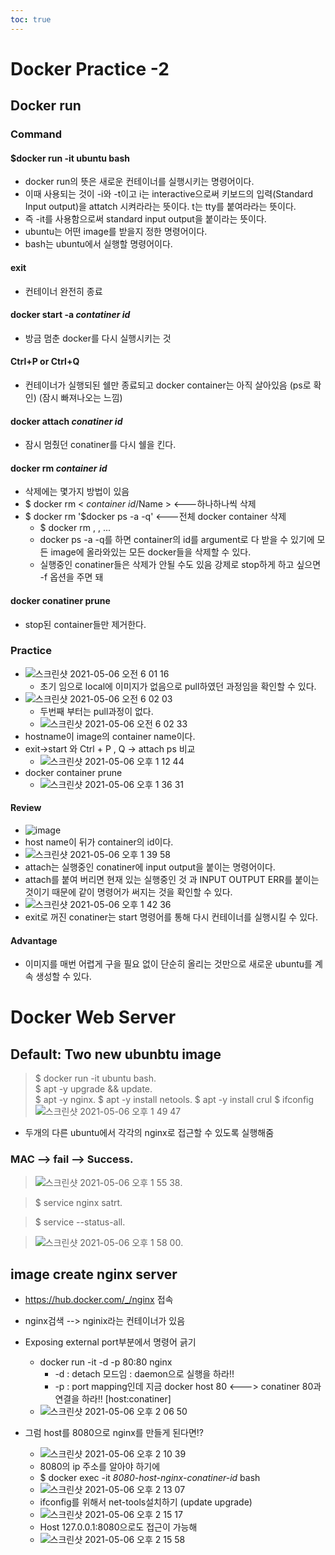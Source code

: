 ```yaml
---
toc: true
---
```


# Docker Practice -2 
## Docker run
### Command
#### $docker run -it ubuntu bash 
* docker run의 뜻은 새로운 컨테이너를 실행시키는 명령어이다.
* 이때 사용되는 것이 -i와 -t이고 i는 interactive으로써 키보드의 입력(Standard Input output)을 attatch 시켜라라는 뜻이다. t는 tty를 붙여라라는 뜻이다.
* 즉 -it를 사용함으로써 standard input output을 붙이라는 뜻이다.
* ubuntu는 어떤 image를 받을지 정한 명령어이다.
* bash는 ubuntu에서 실행할 명령어이다.
#### exit
* 컨테이너 완전히 종료
#### docker start -a _contatiner id_
* 방금 멈춘 docker를 다시 실행시키는 것
#### Ctrl+P or Ctrl+Q
* 컨테이너가 실행되된 쉘만 종료되고 docker container는 아직 살아있음 (ps로 확인) (잠시 빠져나오는 느낌) 
#### docker attach _conatiner id_
* 잠시 멈췄던 conatiner를 다시 쉘을 킨다.
#### docker rm _container id_
* 삭제에는 몇가지 방법이 있음
* $ docker rm < _container id_/Name > <---하나하나씩 삭제
* $ docker rm '$docker ps -a -q' <---전체 docker container 삭제
  * $ docker rm <id>, <id>, ... 
  * docker ps -a -q를 하면 container의 id를 argument로 다 받을 수 있기에 모든 image에 올라와있는 모든 docker들을 삭제할 수 있다.
  * 실행중인 conatiner들은 삭제가 안될 수도 있음 강제로 stop하게 하고 싶으면 -f 옵션을 주면 돼
#### docker conatiner prune
* stop된 container들만 제거한다.
### Practice
* ![스크린샷 2021-05-06 오전 6 01 16](https://user-images.githubusercontent.com/67637935/117208784-7b95a500-ae30-11eb-8170-c9315174c5e7.png)
  * 초기 임으로 local에 이미지가 없음으로 pull하였던 과정임을 확인할 수 있다.
* ![스크린샷 2021-05-06 오전 6 02 03](https://user-images.githubusercontent.com/67637935/117208858-9536ec80-ae30-11eb-8f72-49013c080a18.png)
  * 두번째 부터는 pull과정이 없다. 
  * ![스크린샷 2021-05-06 오전 6 02 33](https://user-images.githubusercontent.com/67637935/117208927-a7b12600-ae30-11eb-97a7-213739cf1507.png)
* hostname이 image의 container name이다.
* exit->start 와 Ctrl + P , Q -> attach ps 비교
  * ![스크린샷 2021-05-06 오후 1 12 44](https://user-images.githubusercontent.com/67637935/117240873-c0d7c800-ae6c-11eb-9cd6-1eb27beae3f4.png)
* docker container prune
  * ![스크린샷 2021-05-06 오후 1 36 31](https://user-images.githubusercontent.com/67637935/117242388-1c578500-ae70-11eb-88f1-996ff1711a27.png)

#### Review
* ![image](https://user-images.githubusercontent.com/67637935/117242470-4c068d00-ae70-11eb-8236-598c67de8f8e.png)  
* host name이 뒤가 container의 id이다.
* ![스크린샷 2021-05-06 오후 1 39 58](https://user-images.githubusercontent.com/67637935/117242608-8ec86500-ae70-11eb-8927-ece32d5621f4.png)  
* attach는 실행중인 conatiner에 input output을 붙이는 명령어이다.  
* attach를 붙여 버리면 현재 있는 실행중인 것 과 INPUT OUTPUT ERR를 붙이는 것이기 때문에 같이 명령어가 써지는 것을 확인할 수 있다.  
* ![스크린샷 2021-05-06 오후 1 42 36](https://user-images.githubusercontent.com/67637935/117242796-ec5cb180-ae70-11eb-866c-76b519b56b40.png)  
* exit로 꺼진 conatiner는 start 명령어를 통해 다시 컨테이너를 실행시킬 수 있다.

#### Advantage
* 이미지를 매번 어렵게 구을 필요 없이 단순히 올리는 것만으로 새로운 ubuntu를 계속 생성할 수 있다.

# Docker Web Server 
## Default:  Two new ubunbtu image
> $ docker run -it ubuntu bash.   
> $ apt -y upgrade && update.  
> $ apt -y nginx. 
> $ apt -y install netools. 
> $ apt -y install crul
> $ ifconfig  
> ![스크린샷 2021-05-06 오후 1 49 47](https://user-images.githubusercontent.com/67637935/117243296-ed421300-ae71-11eb-9513-2a03429c79d7.png)  
* 두개의 다른 ubuntu에서 각각의 nginx로 접근할 수 있도록 실행해줌  
### MAC --> fail  --> Success. 
> ![스크린샷 2021-05-06 오후 1 55 38](https://user-images.githubusercontent.com/67637935/117243736-be786c80-ae72-11eb-8d50-42160a15d00f.png).  

> $ service nginx satrt. 

> $ service --status-all. 

> ![스크린샷 2021-05-06 오후 1 58 00](https://user-images.githubusercontent.com/67637935/117243928-13b47e00-ae73-11eb-92fd-34a8d45d9375.png). 

## image create nginx server
* https://hub.docker.com/_/nginx 접속
* nginx검색 --> nginix라는 컨테이너가 있음
* Exposing external port부분에서 명령어 긁기
  * docker run -it -d -p 80:80 nginx
    * -d : detach 모드임 : daemon으로 실행을 하라!! 
    * -p : port mapping인데 지금 docker host 80 <---> conatiner 80과 연결을 하라!! [host:conatiner] 
  * ![스크린샷 2021-05-06 오후 2 06 50](https://user-images.githubusercontent.com/67637935/117244606-4e6ae600-ae74-11eb-8539-80586afd20a0.png)

* 그럼 host를 8080으로 nginx를 만들게 된다면!?
  * ![스크린샷 2021-05-06 오후 2 10 39](https://user-images.githubusercontent.com/67637935/117244901-d7821d00-ae74-11eb-8e85-4ae58c7d05b3.png)
  * 8080의 ip 주소를 알아야 하기에
  * $ docker exec -it _8080-host-nginx-conatiner-id_ bash
  * ![스크린샷 2021-05-06 오후 2 13 07](https://user-images.githubusercontent.com/67637935/117245091-2fb91f00-ae75-11eb-8ec9-7a6a9c9d5be1.png)
  * ifconfig를 위해서 net-tools설치하기 (update upgrade)
  * ![스크린샷 2021-05-06 오후 2 15 17](https://user-images.githubusercontent.com/67637935/117245248-7d358c00-ae75-11eb-8b4c-a13c0c3d50dd.png)
  * Host 127.0.0.1:8080으로도 접근이 가능해
  * ![스크린샷 2021-05-06 오후 2 15 58](https://user-images.githubusercontent.com/67637935/117245296-963e3d00-ae75-11eb-8f2c-9c6965bd73d2.png)
 


